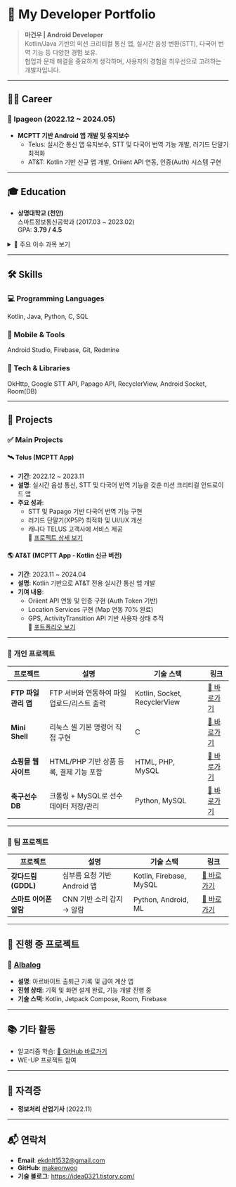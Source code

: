 # 📌 My Developer Portfolio

> **마건우 | Android Developer**  
> Kotlin/Java 기반의 미션 크리티컬 통신 앱, 실시간 음성 변환(STT), 다국어 번역 기능 등 다양한 경험 보유.  
> 협업과 문제 해결을 중요하게 생각하며, 사용자의 경험을 최우선으로 고려하는 개발자입니다.

---

## 🧑‍💼 Career

### 📍 Ipageon (2022.12 ~ 2024.05)
- **MCPTT 기반 Android 앱 개발 및 유지보수**
  - Telus: 실시간 통신 앱 유지보수, STT 및 다국어 번역 기능 개발, 러기드 단말기 최적화
  - AT&T: Kotlin 기반 신규 앱 개발, Oriient API 연동, 인증(Auth) 시스템 구현

---

## 🎓 Education

- **상명대학교 (천안)**  
  스마트정보통신공학과 (2017.03 ~ 2023.02)  
  GPA: **3.79 / 4.5**

<details>
<summary>📘 주요 이수 과목 보기</summary>

| 연도 | 과목 |
|------|------|
| 2017 | C 프로그래밍 (A+), Python 기초 (B+), Java OOP (B+) |
| 2018 | Java GUI 앱 (A+), HTML 웹 프로그래밍 (A) |
| 2020 | PHP + MySQL 쇼핑몰 개발 (B) |
| 2021 | MySQL DB 설계 (A+), Android 앱 개발(GDDL) (A+), 자료구조 (A+), MiniShell (A+) |
| 2022 | 이어폰 경적 알람 (B), JavaScript 프레임워크 개발 (A+) |

</details>

---

## 🛠 Skills

### 💻 Programming Languages  
Kotlin, Java, Python, C, SQL

### 📱 Mobile & Tools  
Android Studio, Firebase, Git, Redmine

### 🧩 Tech & Libraries  
OkHttp, Google STT API, Papago API, RecyclerView, Android Socket, Room(DB)

---

## 📂 Projects

### ✅ Main Projects

#### 🛰️ Telus (MCPTT App)
- **기간**: 2022.12 ~ 2023.11  
- **설명**: 실시간 음성 통신, STT 및 다국어 번역 기능을 갖춘 미션 크리티컬 안드로이드 앱  
- **주요 성과**:
  - STT 및 Papago 기반 다국어 번역 기능 구현
  - 러기드 단말기(XP5P) 최적화 및 UI/UX 개선
  - 캐나다 TELUS 고객사에 서비스 제공  
🔗 [프로젝트 상세 보기](https://github.com/makeonwoo/MyPortfolio/blob/main/Telus.md)

#### 🌎 AT&T (MCPTT App - Kotlin 신규 버전)
- **기간**: 2023.11 ~ 2024.04  
- **설명**: Kotlin 기반으로 AT&T 전용 실시간 통신 앱 개발  
- **기여 내용**:
  - Oriient API 연동 및 인증 구현 (Auth Token 기반)
  - Location Services 구현 (Map 연동 70% 완료)
  - GPS, ActivityTransition API 기반 사용자 상태 추적  
🔗 [포트폴리오 보기](https://github.com/makeonwoo/MyPortfolio)

---

### 🧪 개인 프로젝트

| 프로젝트 | 설명 | 기술 스택 | 링크 |
|----------|------|------------|------|
| **FTP 파일 관리 앱** | FTP 서버와 연동하여 파일 업로드/리스트 출력 | Kotlin, Socket, RecyclerView | [🔗 바로가기](https://github.com/makeonwoo/PointMobileProject) |
| **Mini Shell** | 리눅스 셸 기본 명령어 직접 구현 | C | [🔗 바로가기](https://github.com/makeonwoo/MyPortfolio/tree/main/Mini-Shell) |
| **쇼핑몰 웹사이트** | HTML/PHP 기반 상품 등록, 결제 기능 포함 | HTML, PHP, MySQL | [🔗 바로가기](https://github.com/makeonwoo/MyPortfolio/tree/main/%EC%87%BC%ED%95%91%EB%AA%B0(Web)) |
| **축구선수 DB** | 크롤링 + MySQL로 선수 데이터 저장/관리 | Python, MySQL | [🔗 바로가기](https://github.com/makeonwoo/MyPortfolio/tree/main/DataBase) |

---

### 🤝 팀 프로젝트

| 프로젝트 | 설명 | 기술 스택 | 링크 |
|----------|------|------------|------|
| **갖다드림 (GDDL)** | 심부름 요청 기반 Android 앱 | Kotlin, Firebase, MySQL | [🔗 바로가기](https://github.com/makeonwoo/MyPortfolio/blob/main/%EA%B0%96%EB%8B%A4%EB%93%9C%EB%A6%BC(GDDL)/README.md) |
| **스마트 이어폰 알람** | CNN 기반 소리 감지 → 알람 | Python, Android, ML | [🔗 바로가기](https://github.com/makeonwoo/MyPortfolio/tree/main/%EC%8A%A4%EB%A7%88%ED%8A%B8%20%EC%9D%B4%EC%96%B4%ED%8F%B0) |

---

## 🧩 진행 중 프로젝트

### 💼 [Albalog](https://github.com/makeonwoo/Albalog)
- **설명**: 아르바이트 출퇴근 기록 및 급여 계산 앱
- **진행 상태**: 기획 및 화면 설계 완료, 기능 개발 진행 중
- **기술 스택**: Kotlin, Jetpack Compose, Room, Firebase

---

## 📚 기타 활동

- 알고리즘 학습: [🔗 GitHub 바로가기](https://github.com/makeonwoo/Algorithm)
- WE-UP 프로젝트 참여

---

## 📄 자격증

- **정보처리 산업기사** (2022.11)

---

## 📬 연락처

- **Email**: ekdnlt1532@gmail.com  
- **GitHub**: [makeonwoo](https://github.com/makeonwoo)  
- **기술 블로그**: https://idea0321.tistory.com/
